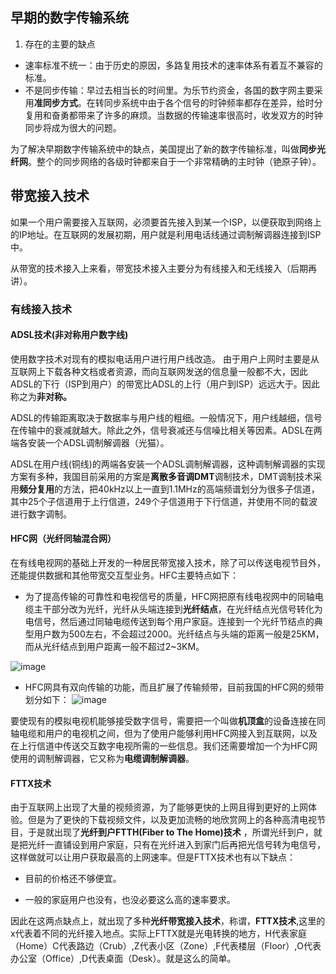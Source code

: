 ## 早期的数字传输系统

1. 存在的主要的缺点
* 速率标准不统一：由于历史的原因，多路复用技术的速率体系有着互不兼容的标准。
* 不是同步传输：早过去相当长的时间里。为乐节约资金，各国的数字网主要采用**准同步方式**。在转同步系统中由于各个信号的时钟频率都存在差异，给时分复用和奋勇都带来了许多的麻烦。当数据的传输速率很高时，收发双方的时钟同步将成为很大的问题。
        
为了解决早期数字传输系统中的缺点，美国提出了新的数字传输标准，叫做**同步光纤网**。整个的同步网络的各级时钟都来自于一个非常精确的主时钟（铯原子钟）。

## 带宽接入技术

如果一个用户需要接入互联网，必须要首先接入到某一个ISP，以便获取到网络上的IP地址。在互联网的发展初期，用户就是利用电话线通过调制解调器连接到ISP中。

从带宽的技术接入上来看，带宽技术接入主要分为有线接入和无线接入（后期再讲）。

### 有线接入技术

#### ADSL技术(非对称用户数字线)

使用数字技术对现有的模拟电话用户进行用户线改造。
由于用户上网时主要是从互联网上下载各种文档或者资源，而向互联网发送的信息量一般都不大，因此ADSL的下行（ISP到用户）的带宽比ADSL的上行（用户到ISP）远远大于。因此称之为**非对称。**

ADSL的传输距离取决于数据率与用户线的粗细。一般情况下，用户线越细，信号在传输中的衰减就越大。除此之外，信号衰减还与信噪比相关等因素。ADSL在两端各安装一个ADSL调制解调器（光猫）。

ADSL在用户线(铜线)的两端各安装一个ADSL调制解调器，这种调制解调器的实现方案有多种，我国目前采用的方案是**离散多音调DMT**调制技术，DMT调制技术采用**频分复用**的方法，把40kHz以上一直到1.1MHz的高端频谱划分为很多子信道，其中25个子信道用于上行信道，249个子信道用于下行信道，并使用不同的载波进行数字调制。

#### HFC网（光纤同轴混合网）

在有线电视网的基础上开发的一种居民带宽接入技术，除了可以传送电视节目外，还能提供数据和其他带宽交互型业务。HFC主要特点如下：
* 为了提高传输的可靠性和电视信号的质量，HFC网把原有线电视网中的同轴电缆主干部分改为光纤，光纤从头端连接到**光纤结点**，在光纤结点光信号转化为电信号，然后通过同轴电缆传送到每个用户家庭。连接到一个光纤节结点的典型用户数为500左右，不会超过2000。光纤结点与头端的距离一般是25KM，而从光纤结点到用户距离一般不超过2~3KM。
  
![image](https://img2020.cnblogs.com/blog/2361214/202111/2361214-20211101125907095-1713249758.png)

* HFC网具有双向传输的功能，而且扩展了传输频带，目前我国的HFC网的频带划分如下：
 ![image](https://img2020.cnblogs.com/blog/2361214/202111/2361214-20211101125933561-559766798.png)

要使现有的模拟电视机能够接受数字信号，需要把一个叫做**机顶盒**的设备连接在同轴电缆和用户的电视机之间，但为了使用户能够利用HFC网接入到互联网，以及在上行信道中传送交互数字电视所需的一些信息。我们还需要增加一个为HFC网使用的调制解调器，它又称为**电缆调制解调器**。

#### FTTX技术

由于互联网上出现了大量的视频资源，为了能够更快的上网且得到更好的上网体验。但是为了更快的下载视频文件，以及更加流畅的地欣赏网上的各种高清电视节目，于是就出现了**光纤到户FTTH(Fiber to The Home)技术** ，所谓光纤到户，就是把光纤一直铺设到用户家庭，只有在光纤进入到家门后再把光信号转为电信号，这样做就可以让用户获取最高的上网速率。但是FTTX技术也有以下缺点：

* 目前的价格还不够便宜。
  
* 一般的家庭用户也没有，也没必要这么高的速率要求。

因此在这两点缺点上，就出现了多种**光纤带宽接入技术**，称谓，**FTTX技术**,这里的x代表着不同的光纤接入地点。实际上FTTX就是光电转换的地方，H代表家庭（Home）C代表路边（Crub）,Z代表小区（Zone）,F代表楼层（Floor）,O代表办公室（Office）,D代表桌面（Desk）。就是这么的简单。


